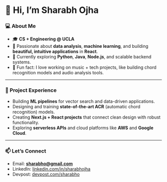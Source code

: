 # 👋 Hi, I’m **Sharabh Ojha**

### 💻 About Me

* 🎓 **CS + Engineering @ UCLA**
* 👀 Passionate about **data analysis**, **machine learning**, and building **beautiful, intuitive applications** in **React**.
* 🌱 Currently exploring **Python**, **Java**, **Node.js**, and scalable backend systems.
* 🎵 Fun fact: I love working on music + tech projects, like building chord recognition models and audio analysis tools.

---

### 🚀 Project Experience

* Building **ML pipelines** for vector search and data-driven applications.
* Designing and training **state-of-the-art ACR** (automatic chord recognition) models.
* Creating **Next.js + React projects** that connect clean design with robust functionality.
* Exploring **serverless APIs** and cloud platforms like **AWS** and **Google Cloud**.

---

### 📫 Let’s Connect

* Email: **[sharabho@gmail.com](mailto:sharabho@gmail.com)**
* LinkedIn: [linkedin.com/in/sharabhojha](https://linkedin.com/in/sharabhojha)
* Devpost: [devpost.com/sharabho](https://devpost.com/sharabho)
